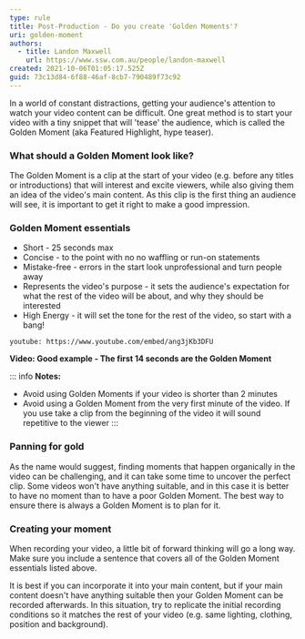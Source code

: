 ```yaml
---
type: rule
title: Post-Production - Do you create 'Golden Moments'?
uri: golden-moment
authors:
  - title: Landon Maxwell
    url: https://www.ssw.com.au/people/landon-maxwell
created: 2021-10-06T01:05:17.525Z
guid: 73c13d84-6f88-46af-8cb7-790489f73c92
---
```

In a world of constant distractions, getting your audience's attention to watch your video content can be difficult.
One great method is to start your video with a tiny snippet that will 'tease' the audience, which is called the Golden Moment (aka Featured Highlight, hype teaser).

<!--endintro-->

### What should a Golden Moment look like?

The Golden Moment is a clip at the start of your video (e.g. before any titles or introductions) that will interest and excite viewers, while also giving them an idea of the video's main content.
As this clip is the first thing an audience will see, it is important to get it right to make a good impression.

### Golden Moment essentials

* Short - 25 seconds max
* Concise - to the point with no no waffling or run-on statements
* Mistake-free - errors in the start look unprofessional and turn people away
* Represents the video's purpose - it sets the audience's expectation for what the rest of the video will be about, and why they should be interested
* High Energy - it will set the tone for the rest of the video, so start with a bang!

`youtube: https://www.youtube.com/embed/ang3jKb3DFU`

**Video: Good example - The first 14 seconds are the Golden Moment**

::: info
**Notes:**
* Avoid using Golden Moments if your video is shorter than 2 minutes
* Avoid using a Golden Moment from the very first minute of the video. If you use take a clip from the beginning of the video it will sound repetitive to the viewer
:::

### Panning for gold

As the name would suggest, finding moments that happen organically in the video can be challenging, and it can take some time to uncover the perfect clip.
Some videos won't have anything suitable, and in this case it is better to have no moment than to have a poor Golden Moment.
The best way to ensure there is always a Golden Moment is to plan for it.

### Creating your moment

When recording your video, a little bit of forward thinking will go a long way.
Make sure you include a sentence that covers all of the Golden Moment essentials listed above.

It is best if you can incorporate it into your main content, but if your main content doesn't have anything suitable then your Golden Moment can be recorded afterwards. In this situation, try to replicate the initial recording conditions so it matches the rest of your video (e.g. same lighting, clothing, position and background).
